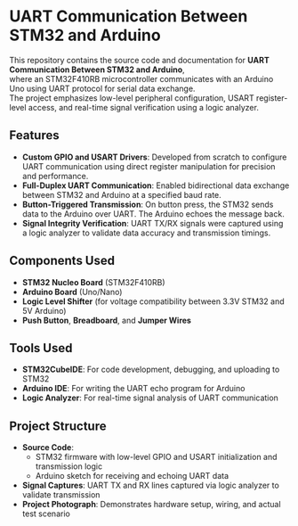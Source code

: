 # UART Communication Between STM32 and Arduino

This repository contains the source code and documentation for **UART Communication Between STM32 and Arduino**,  
where an STM32F410RB microcontroller communicates with an Arduino Uno using UART protocol for serial data exchange.  
The project emphasizes low-level peripheral configuration, USART register-level access, and real-time signal verification using a logic analyzer.

## Features  
- **Custom GPIO and USART Drivers**: Developed from scratch to configure UART communication using direct register manipulation for precision and performance.  
- **Full-Duplex UART Communication**: Enabled bidirectional data exchange between STM32 and Arduino at a specified baud rate.  
- **Button-Triggered Transmission**: On button press, the STM32 sends data to the Arduino over UART. The Arduino echoes the message back.  
- **Signal Integrity Verification**: UART TX/RX signals were captured using a logic analyzer to validate data accuracy and transmission timings.  

## Components Used  
- **STM32 Nucleo Board** (STM32F410RB)  
- **Arduino Board** (Uno/Nano)  
- **Logic Level Shifter** (for voltage compatibility between 3.3V STM32 and 5V Arduino)  
- **Push Button**, **Breadboard**, and **Jumper Wires**  

## Tools Used  
- **STM32CubeIDE**: For code development, debugging, and uploading to STM32  
- **Arduino IDE**: For writing the UART echo program for Arduino  
- **Logic Analyzer**: For real-time signal analysis of UART communication  

## Project Structure  
- **Source Code**:  
  - STM32 firmware with low-level GPIO and USART initialization and transmission logic  
  - Arduino sketch for receiving and echoing UART data  
- **Signal Captures**: UART TX and RX lines captured via logic analyzer to validate transmission  
- **Project Photograph**: Demonstrates hardware setup, wiring, and actual test scenario  
